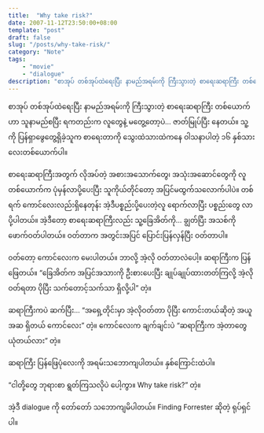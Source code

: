 ```yaml
---
title:  "Why take risk?"
date: 2007-11-12T23:50:00+08:00
template: "post"  
draft: false  
slug: "/posts/why-take-risk/"  
category: "Note"
tags:
    - "movie"
    - "dialogue"
description: "စာအုပ် တစ်အုပ်ထဲရေးပြီး နာမည်အရမ်းကို ကြီးသွားတဲ့ စာရေးဆရာကြီး တစ်ယောက်ဟာ သူနာမည်စပြီး ရကတည်းက လူတွေနဲ့ မတွေ့တော့ပဲ… ဇာတ်မြုပ်ပြီး နေတယ်။ သူ့ကို ပြန်ရှာဖွေတွေ့ရှိခဲ့သူက စာရေးတာကို သွေးထဲသားထဲကနေ ဝါသနာပါတဲ့ ၁၆ နှစ်သားလေးတစ်ယောက်ပါ။"
---
```

စာအုပ် တစ်အုပ်ထဲရေးပြီး နာမည်အရမ်းကို ကြီးသွားတဲ့ စာရေးဆရာကြီး တစ်ယောက်ဟာ သူနာမည်စပြီး ရကတည်းက လူတွေနဲ့ မတွေ့တော့ပဲ… ဇာတ်မြုပ်ပြီး နေတယ်။ သူ့ကို ပြန်ရှာဖွေတွေ့ရှိခဲ့သူက စာရေးတာကို သွေးထဲသားထဲကနေ ဝါသနာပါတဲ့ ၁၆ နှစ်သားလေးတစ်ယောက်ပါ။

စာရေးဆရာကြီးအတွက် လိုအပ်တဲ့ အစားအသောက်တွေ၊ အသုံးအဆောင်တွေကို လူတစ်ယောက်က ပုံမှန်လာပို့ပေးပြီး သူကိုယ်တိုင်တော့ အပြင်မထွက်သလောက်ပါပဲ။ တစ်ရက် ကောင်လေးလည်းရှိနေတုန်း အဲ့ဒီပစ္စည်းပို့ပေးတဲ့လူ ရောက်လာပြီး ပစ္စည်းတွေ လာပို့ပါတယ်။ အဲ့ဒီတော့ စာရေးဆရာကြီးလည်း သူ့ခြေအိတ်ကို… ချွတ်ပြီး အသစ်ကို ဖောက်ဝတ်ပါတယ်။ ဝတ်တာက အတွင်းအပြင် ပြောင်းပြန်လှန်ပြီး ဝတ်တာပါ။

၀တ်တော့ ကောင်လေးက မေးပါတယ်။ ဘာလို့ အဲ့လို ဝတ်တာလဲပေါ့။ ဆရာကြီးက ပြန်ဖြေတယ်။ “ခြေအိတ်က အပြင်အသားကို ဦးစားပေးပြီး ချုပ်ချုပ်ထားတတ်ကြလို့ အဲ့လိုဝတ်ရတာ ပိုပြီး သက်တောင့်သက်သာ ရှိလို့ပါ” တဲ့။

ဆရာကြီးကပဲ ဆက်ပြီး… “အရှေ့တိုင်းမှာ အဲ့လိုဝတ်တာ ပိုပြီး ကောင်းတယ်ဆိုတဲ့ အယူအဆ ရှိတယ် ကောင်လေး” တဲ့။ ကောင်လေးက ချက်ချင်းပဲ “ဆရာကြီးက အဲ့တာတွေ ယုံတယ်လား” တဲ့။

ဆရာကြီး ပြန်ဖြေပုံလေးကို အရမ်းသဘောကျပါတယ်။ နှစ်ကြောင်းထဲပါ။

“ငါတို့တွေ ဘုရားစာ ရွတ်ကြသလိုပဲ ပေါ့ကွာ။ Why take risk?” တဲ့။

အဲ့ဒီ dialogue ကို တော်တော် သဘောကျမိပါတယ်။ Finding Forrester ဆိုတဲ့ ရုပ်ရှင်ပါ။